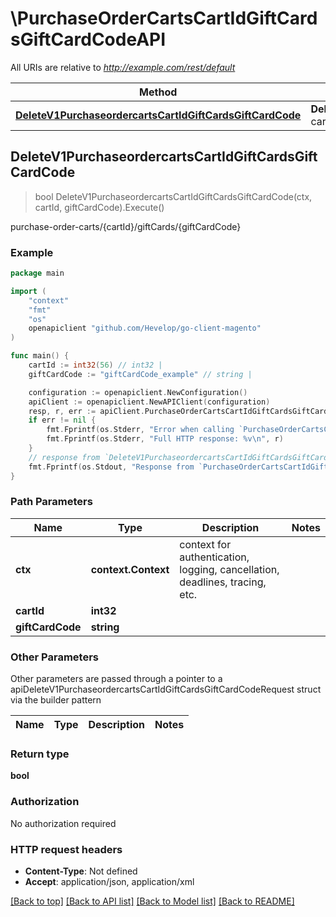 # \PurchaseOrderCartsCartIdGiftCardsGiftCardCodeAPI

All URIs are relative to *http://example.com/rest/default*

Method | HTTP request | Description
------------- | ------------- | -------------
[**DeleteV1PurchaseordercartsCartIdGiftCardsGiftCardCode**](PurchaseOrderCartsCartIdGiftCardsGiftCardCodeAPI.md#DeleteV1PurchaseordercartsCartIdGiftCardsGiftCardCode) | **Delete** /V1/purchase-order-carts/{cartId}/giftCards/{giftCardCode} | purchase-order-carts/{cartId}/giftCards/{giftCardCode}



## DeleteV1PurchaseordercartsCartIdGiftCardsGiftCardCode

> bool DeleteV1PurchaseordercartsCartIdGiftCardsGiftCardCode(ctx, cartId, giftCardCode).Execute()

purchase-order-carts/{cartId}/giftCards/{giftCardCode}



### Example

```go
package main

import (
	"context"
	"fmt"
	"os"
	openapiclient "github.com/Hevelop/go-client-magento"
)

func main() {
	cartId := int32(56) // int32 | 
	giftCardCode := "giftCardCode_example" // string | 

	configuration := openapiclient.NewConfiguration()
	apiClient := openapiclient.NewAPIClient(configuration)
	resp, r, err := apiClient.PurchaseOrderCartsCartIdGiftCardsGiftCardCodeAPI.DeleteV1PurchaseordercartsCartIdGiftCardsGiftCardCode(context.Background(), cartId, giftCardCode).Execute()
	if err != nil {
		fmt.Fprintf(os.Stderr, "Error when calling `PurchaseOrderCartsCartIdGiftCardsGiftCardCodeAPI.DeleteV1PurchaseordercartsCartIdGiftCardsGiftCardCode``: %v\n", err)
		fmt.Fprintf(os.Stderr, "Full HTTP response: %v\n", r)
	}
	// response from `DeleteV1PurchaseordercartsCartIdGiftCardsGiftCardCode`: bool
	fmt.Fprintf(os.Stdout, "Response from `PurchaseOrderCartsCartIdGiftCardsGiftCardCodeAPI.DeleteV1PurchaseordercartsCartIdGiftCardsGiftCardCode`: %v\n", resp)
}
```

### Path Parameters


Name | Type | Description  | Notes
------------- | ------------- | ------------- | -------------
**ctx** | **context.Context** | context for authentication, logging, cancellation, deadlines, tracing, etc.
**cartId** | **int32** |  | 
**giftCardCode** | **string** |  | 

### Other Parameters

Other parameters are passed through a pointer to a apiDeleteV1PurchaseordercartsCartIdGiftCardsGiftCardCodeRequest struct via the builder pattern


Name | Type | Description  | Notes
------------- | ------------- | ------------- | -------------



### Return type

**bool**

### Authorization

No authorization required

### HTTP request headers

- **Content-Type**: Not defined
- **Accept**: application/json, application/xml

[[Back to top]](#) [[Back to API list]](../README.md#documentation-for-api-endpoints)
[[Back to Model list]](../README.md#documentation-for-models)
[[Back to README]](../README.md)


